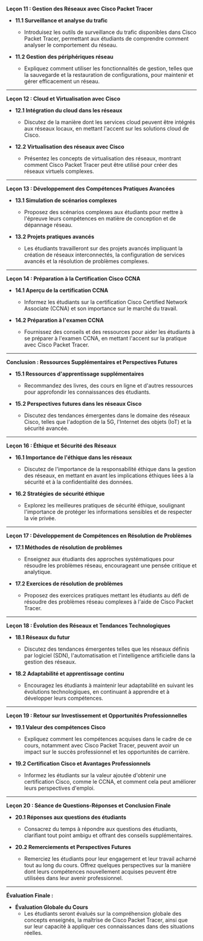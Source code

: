 

**Leçon 11 : Gestion des Réseaux avec Cisco Packet Tracer**

* **11.1 Surveillance et analyse du trafic**
   - Introduisez les outils de surveillance du trafic disponibles dans Cisco Packet Tracer, permettant aux étudiants de comprendre comment analyser le comportement du réseau.

* **11.2 Gestion des périphériques réseau**
   - Expliquez comment utiliser les fonctionnalités de gestion, telles que la sauvegarde et la restauration de configurations, pour maintenir et gérer efficacement un réseau.

---

**Leçon 12 : Cloud et Virtualisation avec Cisco**

* **12.1 Intégration du cloud dans les réseaux**
   - Discutez de la manière dont les services cloud peuvent être intégrés aux réseaux locaux, en mettant l'accent sur les solutions cloud de Cisco.

* **12.2 Virtualisation des réseaux avec Cisco**
   - Présentez les concepts de virtualisation des réseaux, montrant comment Cisco Packet Tracer peut être utilisé pour créer des réseaux virtuels complexes.

---

**Leçon 13 : Développement des Compétences Pratiques Avancées**

* **13.1 Simulation de scénarios complexes**
   - Proposez des scénarios complexes aux étudiants pour mettre à l'épreuve leurs compétences en matière de conception et de dépannage réseau.

* **13.2 Projets pratiques avancés**
   - Les étudiants travailleront sur des projets avancés impliquant la création de réseaux interconnectés, la configuration de services avancés et la résolution de problèmes complexes.

---

**Leçon 14 : Préparation à la Certification Cisco CCNA**

* **14.1 Aperçu de la certification CCNA**
   - Informez les étudiants sur la certification Cisco Certified Network Associate (CCNA) et son importance sur le marché du travail.

* **14.2 Préparation à l'examen CCNA**
   - Fournissez des conseils et des ressources pour aider les étudiants à se préparer à l'examen CCNA, en mettant l'accent sur la pratique avec Cisco Packet Tracer.

---

**Conclusion : Ressources Supplémentaires et Perspectives Futures**

* **15.1 Ressources d'apprentissage supplémentaires**
   - Recommandez des livres, des cours en ligne et d'autres ressources pour approfondir les connaissances des étudiants.

* **15.2 Perspectives futures dans les réseaux Cisco**
   - Discutez des tendances émergentes dans le domaine des réseaux Cisco, telles que l'adoption de la 5G, l'Internet des objets (IoT) et la sécurité avancée.

---

**Leçon 16 : Éthique et Sécurité des Réseaux**

* **16.1 Importance de l'éthique dans les réseaux**
   - Discutez de l'importance de la responsabilité éthique dans la gestion des réseaux, en mettant en avant les implications éthiques liées à la sécurité et à la confidentialité des données.

* **16.2 Stratégies de sécurité éthique**
   - Explorez les meilleures pratiques de sécurité éthique, soulignant l'importance de protéger les informations sensibles et de respecter la vie privée.

---

**Leçon 17 : Développement de Compétences en Résolution de Problèmes**

* **17.1 Méthodes de résolution de problèmes**
   - Enseignez aux étudiants des approches systématiques pour résoudre les problèmes réseau, encourageant une pensée critique et analytique.

* **17.2 Exercices de résolution de problèmes**
   - Proposez des exercices pratiques mettant les étudiants au défi de résoudre des problèmes réseau complexes à l'aide de Cisco Packet Tracer.

---

**Leçon 18 : Évolution des Réseaux et Tendances Technologiques**

* **18.1 Réseaux du futur**
   - Discutez des tendances émergentes telles que les réseaux définis par logiciel (SDN), l'automatisation et l'intelligence artificielle dans la gestion des réseaux.

* **18.2 Adaptabilité et apprentissage continu**
   - Encouragez les étudiants à maintenir leur adaptabilité en suivant les évolutions technologiques, en continuant à apprendre et à développer leurs compétences.

---

**Leçon 19 : Retour sur Investissement et Opportunités Professionnelles**

* **19.1 Valeur des compétences Cisco**
   - Expliquez comment les compétences acquises dans le cadre de ce cours, notamment avec Cisco Packet Tracer, peuvent avoir un impact sur le succès professionnel et les opportunités de carrière.

* **19.2 Certification Cisco et Avantages Professionnels**
   - Informez les étudiants sur la valeur ajoutée d'obtenir une certification Cisco, comme le CCNA, et comment cela peut améliorer leurs perspectives d'emploi.

---

**Leçon 20 : Séance de Questions-Réponses et Conclusion Finale**

* **20.1 Réponses aux questions des étudiants**
   - Consacrez du temps à répondre aux questions des étudiants, clarifiant tout point ambigu et offrant des conseils supplémentaires.

* **20.2 Remerciements et Perspectives Futures**
   - Remerciez les étudiants pour leur engagement et leur travail acharné tout au long du cours. Offrez quelques perspectives sur la manière dont leurs compétences nouvellement acquises peuvent être utilisées dans leur avenir professionnel.

---

**Évaluation Finale :**

* **Évaluation Globale du Cours**
   - Les étudiants seront évalués sur la compréhension globale des concepts enseignés, la maîtrise de Cisco Packet Tracer, ainsi que sur leur capacité à appliquer ces connaissances dans des situations réelles.
